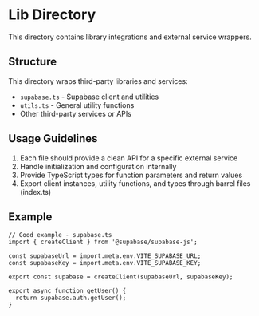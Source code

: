 
# Lib Directory

This directory contains library integrations and external service wrappers.

## Structure

This directory wraps third-party libraries and services:

- `supabase.ts` - Supabase client and utilities
- `utils.ts` - General utility functions
- Other third-party services or APIs

## Usage Guidelines

1. Each file should provide a clean API for a specific external service
2. Handle initialization and configuration internally
3. Provide TypeScript types for function parameters and return values
4. Export client instances, utility functions, and types through barrel files (index.ts)

## Example

```tsx
// Good example - supabase.ts
import { createClient } from '@supabase/supabase-js';

const supabaseUrl = import.meta.env.VITE_SUPABASE_URL;
const supabaseKey = import.meta.env.VITE_SUPABASE_KEY;

export const supabase = createClient(supabaseUrl, supabaseKey);

export async function getUser() {
  return supabase.auth.getUser();
}
```

